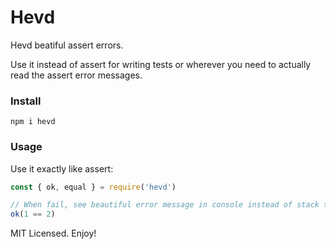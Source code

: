 # Hevd

Hevd beatiful assert errors.

Use it instead of assert for writing tests or wherever you need to actually read the assert error messages.

### Install

```
npm i hevd
```

### Usage

Use it exactly like assert:
```js
const { ok, equal } = require('hevd')

// When fail, see beautiful error message in console instead of stack trace
ok(1 == 2)
```

MIT Licensed. Enjoy!
